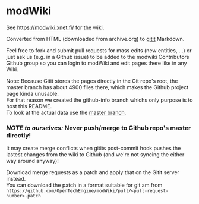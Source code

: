 modWiki
=======

See https://modwiki.xnet.fi/ for the wiki.

Converted from HTML (downloaded from archive.org) to [gitit](http://gitit.net) Markdown.

Feel free to fork and submit pull requests for mass edits (new entities, ...) or
just ask us (e.g. in a Github issue) to be added to the modwiki Contributors
Github group so you can login to modWiki and edit pages there like in any Wiki.

Note: Because Gitit stores the pages directly in the Git repo's root, the master branch
has about 4900 files there, which makes the Github project page kinda unusable.  
For that reason we created the github-info branch whichs only purpose is to host this
README.  
To look at the actual data use the [master branch](https://github.com/OpenTechEngine/modWiki/tree/master).


### *NOTE to ourselves:* Never push/merge to Github repo's master directly!

It may create merge conflicts when gitits post-commit hook pushes the lastest changes
from the wiki to Github (and we're not syncing the either way around anyway)!

Download merge requests as a patch and apply that on the Gitit server instead.  
You can download the patch in a format suitable for git am from `https://github.com/OpenTechEngine/modWiki/pull/<pull-request-number>.patch`
